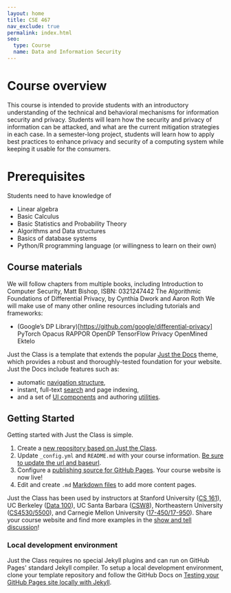 ```yaml
---
layout: home
title: CSE 467
nav_exclude: true
permalink: index.html
seo:
  type: Course
  name: Data and Information Security 
---
```


# Course overview

This course is intended to provide students with an introductory understanding of the technical and behavioral mechanisms for information security and privacy. Students will learn how the security and privacy of information can be attacked, and what are the current mitigation strategies in each case. In a semester-long project, students will learn how to apply best practices to enhance privacy and security of a computing system while keeping it usable for the consumers.

# Prerequisites
Students need to have knowledge of
- Linear algebra
- Basic Calculus
- Basic Statistics and Probability Theory
- Algorithms and Data structures
- Basics of database systems
- Python/R programming language (or willingness to learn on their own)

## Course materials
We will follow chapters from multiple books, including
Introduction to Computer Security, Matt Bishop, ISBN: 0321247442
The Algorithmic Foundations of Differential Privacy, by Cynthia Dwork and Aaron Roth
We will make use of many other online resources including tutorials and frameworks:

- (Google’s DP Library)[https://github.com/google/differential-privacy]
PyTorch Opacus
RAPPOR
OpenDP
TensorFlow Privacy
OpenMined
Ektelo


Just the Class is a template that extends the popular [Just the Docs](https://github.com/just-the-docs/just-the-docs) theme, which provides a robust and thoroughly-tested foundation for your website. Just the Docs include features such as:

- automatic [navigation structure](https://just-the-docs.github.io/just-the-docs/docs/navigation-structure/),
- instant, full-text [search](https://just-the-docs.github.io/just-the-docs/docs/search/) and page indexing,
- and a set of [UI components](https://just-the-docs.github.io/just-the-docs/docs/ui-components) and authoring [utilities](https://just-the-docs.github.io/just-the-docs/docs/utilities).

## Getting Started

Getting started with Just the Class is simple.

1. Create a [new repository based on Just the Class](https://github.com/kevinlin1/just-the-class/generate).
1. Update `_config.yml` and `README.md` with your course information. [Be sure to update the url and baseurl](https://mademistakes.com/mastering-jekyll/site-url-baseurl/).
1. Configure a [publishing source for GitHub Pages](https://help.github.com/en/articles/configuring-a-publishing-source-for-github-pages). Your course website is now live!
1. Edit and create `.md` [Markdown files](https://guides.github.com/features/mastering-markdown/) to add more content pages.

Just the Class has been used by instructors at Stanford University ([CS 161](https://stanford-cs161.github.io/winter2021/)), UC Berkeley ([Data 100](https://ds100.org/fa21/)), UC Santa Barbara ([CSW8](https://ucsb-csw8.github.io/s22/)), Northeastern University ([CS4530/5500](https://neu-se.github.io/CS4530-CS5500-Spring-2021/)), and Carnegie Mellon University ([17-450/17-950](https://cmu-crafting-software.github.io/)). Share your course website and find more examples in the [show and tell discussion](https://github.com/kevinlin1/just-the-class/discussions/categories/show-and-tell)!

### Local development environment

Just the Class requires no special Jekyll plugins and can run on GitHub Pages' standard Jekyll compiler. To setup a local development environment, clone your template repository and follow the GitHub Docs on [Testing your GitHub Pages site locally with Jekyll](https://docs.github.com/en/pages/setting-up-a-github-pages-site-with-jekyll/testing-your-github-pages-site-locally-with-jekyll).
